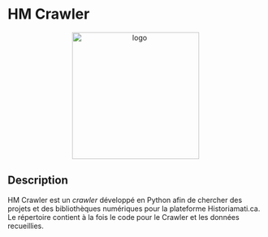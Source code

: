 <h1>HM Crawler</h1>
<center><img src="https://cdn.pixabay.com/photo/2013/07/12/13/15/octopus-146667_960_720.png" alt="logo" height="250" ></center>

<h2>Description</h2> 
<p>HM Crawler est un <em>crawler</em> développé en Python afin de chercher des projets et des bibliothèques numériques pour la plateforme Historiamati.ca. Le répertoire contient à la fois le code pour le Crawler et les données recueillies. </p>